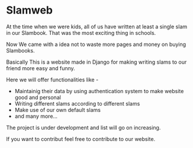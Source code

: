 # Slamweb

At the time when we were kids, all of us have written at least a single slam in our Slambook.
That was the most exciting thing in schools.

Now We came with a idea not to waste more pages and money on buying Slambooks.

Basically This is a website made in Django for making writing slams to our friend more easy and funny.

Here we will offer functionalities like -
  - Maintainig their data by using authentication system to make website good and personal
  - Writing different slams according to different slams
  - Make use of our own default slams 
  - and many more...
  
The project is under development and list will go on increasing.

If you want to contribut feel free to contribute to our website.
